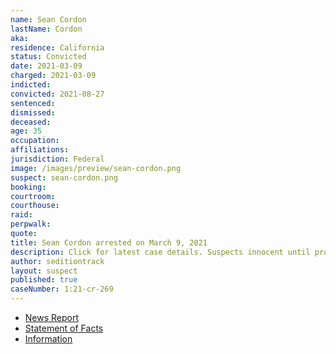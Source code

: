 ```yaml
---
name: Sean Cordon
lastName: Cordon
aka:
residence: California
status: Convicted
date: 2021-03-09
charged: 2021-03-09
indicted:
convicted: 2021-08-27
sentenced: 
dismissed: 
deceased:
age: 35
occupation:
affiliations:
jurisdiction: Federal
image: /images/preview/sean-cordon.png
suspect: sean-cordon.png
booking:
courtroom:
courthouse:
raid:
perpwalk:
quote:
title: Sean Cordon arrested on March 9, 2021
description: Click for latest case details. Suspects innocent until proven guilty.
author: seditiontrack
layout: suspect
published: true
caseNumber: 1:21-cr-269
---
```

- [News Report](https://news.yahoo.com/2-brothers-arrested-capitol-insurrection-200102712.html)
- [Statement of Facts](https://www.justice.gov/usao-dc/case-multi-defendant/file/1383086/download)
- [Information](https://www.justice.gov/usao-dc/case-multi-defendant/file/1383756/download)
